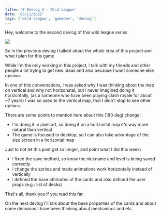 ```yaml
---
title: '# Devlog 2 - Wild League'
date: '03/11/2022'
tags: ['wild-league', 'gamedev', 'devlog']
---
```


Hey, welcome to the second devlog of this wild league series.

![](/posts/initial-page-wild-league.png)

So in the previous devlog I talked about the whole idea of this project and what I plan for this game

While I'm the only working in this project, I talk with my friends and other people a lot trying to get new ideas and also
because I want someone else opinion.

In one of this conversations, I was asked why I was thinking about the map on vertical and why not horizonatal, but I never imagined doing
it horizontally, (as a someone who have been playing clash royale for about ~7 years) I was so used to the vertical map, that I didn't stop to see other options.

There are some points to mention here about this (180 deg) change:
- I'm doing it in pixel art, so doing it on a horizontal map it's way more natural than vertical
- The game is focused to desktop, so I can also take advantage of the size screen in a horizontal map

Just to not let this post get so longer, and point what I did this week:

- I fixed the save method, so know the nickname and level is being saved correctly
- I change the sprites and made animations work horizontally instead of vertically
- I defined the base attributes of the cards and also defined the user props (e.g.: list of decks)

That's all, thank you if you read this far.

On the next devlog I'll talk about the base properties of the cards and about some decisions I have been thinking about mechanincs and etc.
